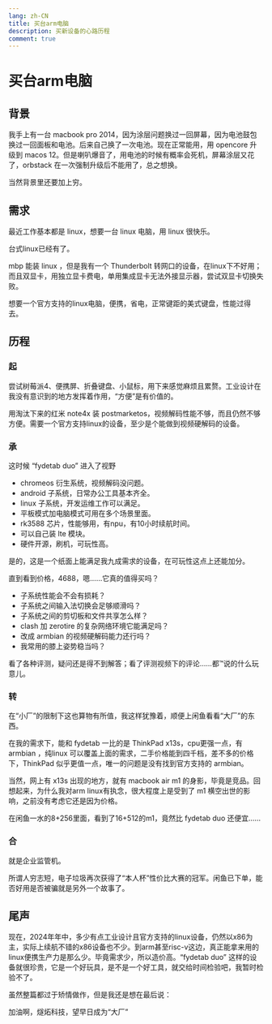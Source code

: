 ```yaml
---
lang: zh-CN
title: 买台arm电脑
description: 买新设备的心路历程
comment: true
---
```


# 买台arm电脑

## 背景

我手上有一台 macbook pro 2014，因为涂层问题换过一回屏幕，因为电池鼓包换过一回面板和电池。后来自己换了一次电池。现在正常能用，用 opencore 升级到 macos 12。但是喇叭爆音了，用电池的时候有概率会死机，屏幕涂层又花了，orbstack 在一次强制升级后不能用了，总之想换。

当然背景里还要加上穷。

## 需求

最近工作基本都是 linux，想要一台 linux 电脑，用 linux 很快乐。

台式linux已经有了。

mbp 能装 linux ，但是我有一个 Thunderbolt 转网口的设备，在linux下不好用；而且双显卡，用独立显卡费电，单用集成显卡无法外接显示器，尝试双显卡切换失败。

想要一个官方支持的linux电脑，便携，省电，正常键距的美式键盘，性能过得去。

## 历程

### 起

尝试树莓派4、便携屏、折叠键盘、小鼠标，用下来感觉麻烦且累赘。工业设计在我没有意识到的地方发挥着作用，“方便”是有价值的。

用淘汰下来的红米 note4x 装 postmarketos，视频解码性能不够，而且仍然不够方便。需要一个官方支持linux的设备，至少是个能做到视频硬解码的设备。

### 承

这时候 “fydetab duo” 进入了视野

- chromeos 衍生系统，视频解码没问题。
- android 子系统，日常办公工具基本齐全。
- linux 子系统，开发运维工作可以满足。
- 平板模式加电脑模式可用在多个场景里面。
- rk3588 芯片，性能够用，有npu，有10小时续航时间。
- 可以自己装 lte 模块。
- 硬件开源，刷机，可玩性高。

是的，这是一个纸面上能满足我九成需求的设备，在可玩性这点上还能加分。

直到看到价格，4688，嗯……它真的值得买吗？

- 子系统性能会不会有损耗？
- 子系统之间输入法切换会足够顺滑吗？
- 子系统之间的剪切板和文件共享怎么样？
- clash 加 zerotire 的复杂网络环境它能满足吗？
- 改成 armbian 的视频硬解码能力还行吗？
- 我常用的膝上姿势稳当吗？

看了各种评测，疑问还是得不到解答；看了评测视频下的评论……都™说的什么玩意儿。

### 转

在“小厂”的限制下这也算物有所值，我这样犹豫着，顺便上闲鱼看看“大厂”的东西。

在我的需求下，能和 fydetab 一比的是 ThinkPad x13s，cpu更强一点，有 armbian ，纯linux 可以覆盖上面的需求，二手价格能到四千档，差不多的价格下，ThinkPad 似乎更值一点，唯一的问题是没有找到官方支持的 armbian。

当然，网上有 x13s 出现的地方，就有 macbook air m1 的身影，毕竟是竞品。回想起来，为什么我对arm linux有执念，很大程度上是受到了 m1 横空出世的影响，之前没有考虑它还是因为价格。

在闲鱼一水的8+256里面，看到了16+512的m1，竟然比 fydetab duo 还便宜……

### 合

就是企业监管机。

所谓人穷志短，电子垃圾再次获得了“本人杯”性价比大赛的冠军。闲鱼已下单，能否好用是否被骗就是另外一个故事了。

## 尾声

现在，2024年年中，多少有点工业设计且官方支持的linux设备，仍然以x86为主，实际上续航不错的x86设备也不少。到arm甚至risc-v这边，真正能拿来用的linux便携生产力是那么少。毕竟需求少，所以造价高。“fydetab duo” 这样的设备就很珍贵，它是一个好玩具，是不是一个好工具，就交给时间检验吧，我暂时检验不了。

虽然整篇都过于矫情做作，但是我还是想在最后说：

加油啊，燧炻科技，望早日成为“大厂”